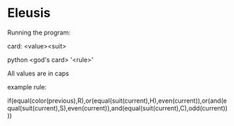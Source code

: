 # Eleusis

Running the program:

card: \<value\>\<suit\>

python \<god's card\> '\<rule\>'

All values are in caps

example rule:

if(equal(color(previous),R),or(equal(suit(current),H),even(current)),or(and(equal(suit(current),S),even(current)),and(equal(suit(current),C),odd(current))))

